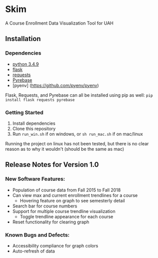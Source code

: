 # Skim

A Course Enrollment Data Visualization Tool for UAH

## Installation

### Dependencies
-  [python 3.4.9](https://www.python.org/downloads/)
-  [flask](https://github.com/pallets/flask)
-  [requests](https://github.com/requests/requests)
-  [Pyrebase](https://github.com/thisbejim/Pyrebase)
-  [pyenv] (https://github.com/pyenv/pyenv)

Flask, Requests, and Pyrebase can all be installed using pip as well:
`pip install flask requests pyrebase`

### Getting Started
1. Install dependencies
2. Clone this repository
3. Run `run_win.sh` if on windows, or `sh run_mac.sh` if on mac/linux

Running the project on linux has not been tested, but there is no clear reason as to why it wouldn't (should be the same as mac)

## Release Notes for Version 1.0
### New Software Features:
 - Population of course data from Fall 2015 to Fall 2018
 - Can view max and current enrollment trendlines for a course
	 - Hovering feature on graph to see semesterly detail
 - Search bar for course numbers
 - Support for multiple course trendline visualization
	 - Toggle trendline appearance for each course
 - Reset functionality for clearing graph

### Known Bugs and Defects:
- Accessibility compliance for graph colors
- Auto-refresh of data
